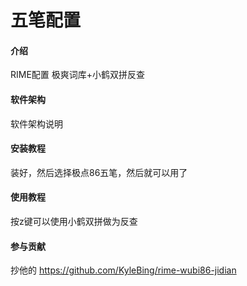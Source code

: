 # 五笔配置

#### 介绍

RIME配置 极爽词库+小鹤双拼反查

#### 软件架构
软件架构说明


#### 安装教程

装好，然后选择极点86五笔，然后就可以用了

#### 使用教程

按z键可以使用小鹤双拼做为反查

#### 参与贡献

抄他的 https://github.com/KyleBing/rime-wubi86-jidian
